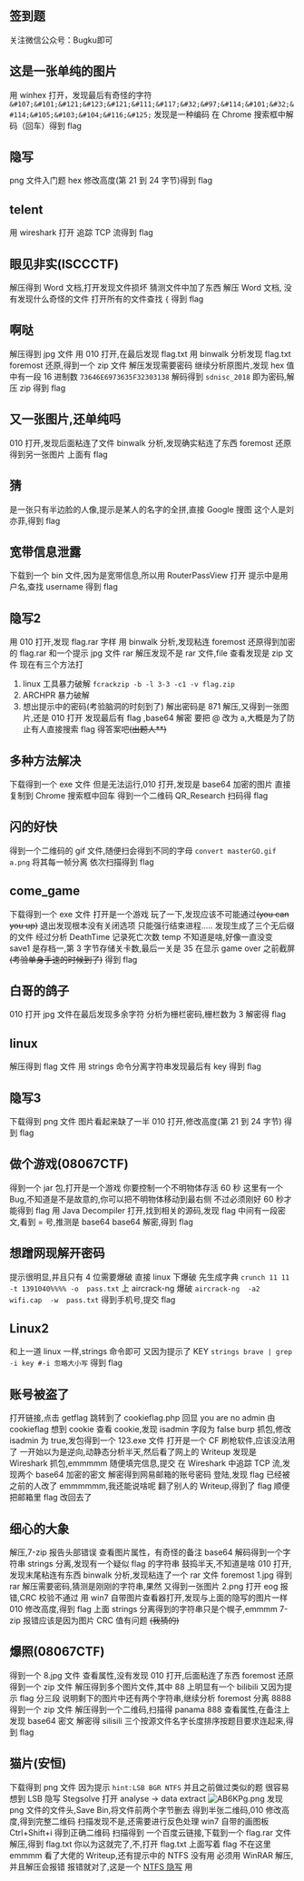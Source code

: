 ## 签到题
关注微信公众号：Bugku即可
## 这是一张单纯的图片
用 winhex 打开，发现最后有奇怪的字符
`&#107;&#101;&#121;&#123;&#121;&#111;&#117;&#32;&#97;&#114;&#101;&#32;&#114;&#105;&#103;&#104;&#116;&#125;`
发现是一种编码
在 Chrome 搜索框中解码（回车）得到 flag
## 隐写
png 文件入门题
hex 修改高度(第 21 到 24 字节)得到 flag
## telent
用 wireshark 打开
追踪 TCP 流得到 flag
## 眼见非实(ISCCCTF)
解压得到 Word 文档,打开发现文件损坏
猜测文件中加了东西
解压 Word 文档, 没有发现什么奇怪的文件
打开所有的文件查找 `{` 得到 flag
## 啊哒
解压得到 jpg 文件
用 010 打开,在最后发现 flag.txt
用 binwalk 分析发现 flag.txt
foremost 还原,得到一个 zip 文件
解压发现需要密码
继续分析原图片,发现 hex 值中有一段 16 进制数 `73646E6973635F32303138` 解码得到 `sdnisc_2018` 
即为密码,解压 zip 得到 flag
## 又一张图片,还单纯吗
010 打开,发现后面粘连了文件
binwalk 分析,发现确实粘连了东西
foremost 还原得到另一张图片
上面有 flag
## 猜
是一张只有半边脸的人像,提示是某人的名字的全拼,直接 Google 搜图
这个人是刘亦菲,得到 flag
## 宽带信息泄露
下载到一个 bin 文件,因为是宽带信息,所以用 RouterPassView 打开
提示中是用户名,查找 username 得到 flag 
## 隐写2
用 010 打开,发现 flag.rar 字样
用 binwalk 分析,发现粘连
foremost 还原得到加密的 flag.rar 和一个提示 jpg 文件
rar 解压发现不是 rar 文件,file 查看发现是 zip 文件
现在有三个方法打

1. linux 工具暴力破解  `fcrackzip -b -l 3-3 -c1 -v flag.zip` 
2. ARCHPR 暴力破解
3. 想出提示中的密码(考验脑洞的时刻到了)
解出密码是 871
解压,又得到一张图片,还是 010 打开
发现最后有 flag ,base64 解密
要把 @ 改为 a,大概是为了防止有人直接搜索 flag 得答案吧~~(出题人**)~~
## 多种方法解决
下载得到一个 exe 文件
但是无法运行,010 打开,发现是 base64 加密的图片
直接复制到 Chrome 搜索框中回车
得到一个二维码
QR_Research 扫码得 flag
## 闪的好快
得到一个二维码的 gif 文件,随便扫会得到不同的字母
`convert masterGO.gif a.png` 将其每一帧分离
依次扫描得到 flag 
## come_game
下载得到一个 exe 文件
打开是一个游戏
玩了一下,发现应该不可能通过~~(you can you up)~~
退出发现根本没有关闭选项
只能强行结束进程.....
发现生成了三个无后缀的文件
经过分析 
DeathTime 记录死亡次数
temp 不知道是啥,好像一直没变
save1 是存档一,第 3 字节存储关卡数,最后一关是 35 
 在显示 game over 之前截屏~~(考验单身手速的时候到了)~~
 得到 flag
## 白哥的鸽子
010 打开 jpg 文件在最后发现多余字符
分析为栅栏密码,栅栏数为 3
解密得 flag
## linux
解压得到 flag 文件
用 strings 命令分离字符串发现最后有 key
得到 flag
## 隐写3
下载得到 png 文件
图片看起来缺了一半
010 打开,修改高度(第 21 到 24 字节)
得到 flag
## 做个游戏(08067CTF)
得到一个 jar 包,打开是一个游戏
你要控制一个不明物体存活 60 秒
这里有一个 Bug,不知道是不是故意的,你可以把不明物体移动到最右侧
不过必须刚好 60 秒才能得到 flag
用 Java Decompiler 打开,找到相关的源码,发现 flag
中间有一段密文,看到 = 号,推测是 base64 
base64 解密,得到 flag
## 想蹭网现解开密码
提示很明显,并且只有 4 位需要爆破
直接 linux 下爆破
先生成字典
`crunch 11 11 -t 1391040%%%% -o  pass.txt`
上 aircrack-ng 爆破
`aircrack-ng  -a2  wifi.cap  -w  pass.txt`
得到手机号,提交 flag
## Linux2
和上一道 linux 一样,strings 命令即可
又因为提示了 KEY
`strings brave | grep -i key #-i 忽略大小写`
得到 flag
## 账号被盗了
打开链接,点击 getflag 跳转到了 cookieflag.php 回显 you are no admin
由 cookieflag 想到 cookie
查看 cookie,发现 isadmin 字段为 false 
burp 抓包,修改 isadmin 为 true,发包得到一个 123.exe 文件
打开是一个 CF 刷枪软件,应该没法用了
一开始以为是逆向,动静态分析半天,然后看了网上的 Writeup
发现是 Wireshark 抓包,emmmmm
随便填完信息,提交
在 Wireshark 中追踪 TCP 流,发现两个 base64 加密的密文
解密得到网易邮箱的账号密码
登陆,发现 flag 已经被之前的人改了
emmmmmm,我还能说啥呢
翻了别人的 Writeup,得到了 flag
顺便把邮箱里 flag 改回去了
## 细心的大象
解压,7-zip 报告头部错误
查看图片属性，有奇怪的备注
base64 解码得到一个字符串
strings 分离,发现有一个疑似 flag 的字符串
鼓捣半天,不知道是啥
010 打开,发现末尾粘连有东西
binwalk 分析,发现粘连了一个 rar 文件
foremost 1.jpg 得到 rar 
解压需要密码,猜测是刚刚的字符串,果然
又得到一张图片 2.png
打开 eog 报错,CRC 校验不通过
用 win7 自带图片查看器打开,发现与上面的隐写的图片一样
010 修改高度,得到 flag
上面 strings 分离得到的字符串只是个幌子,emmmm
7-zip 报错应该是因为图片 CRC 值有问题 ~~(我猜的)~~
## 爆照(08067CTF)
得到一个 8.jpg 文件
查看属性,没有发现
010 打开,后面粘连了东西
foremost 还原得到一个 zip 文件
解压得到多个图片文件,其中 88 上明显有一个 bilibili
又因为提示 flag 分三段
说明剩下的图片中还有两个字符串,继续分析
foremost 分离 8888 得到一个 zip 文件
解压得到一个二维码,扫描得 panama
888 查看属性,在备注上发现 base64 密文
解密得 silisili
三个按源文件名字长度排序按题目要求连起来,得到 flag
## 猫片(安恒)
下载得到 png 文件
因为提示 `hint:LSB BGR NTFS` 并且之前做过类似的题
很容易想到 LSB 隐写
Stegsolve 打开 analyse -> data extract
![AB6KPg.png](https://s2.ax1x.com/2019/03/30/AB6KPg.png)
发现 png 文件的文件头,Save Bin,将文件前两个字节删去
得到半张二维码,010 修改高度,得到完整二维码
扫描发现不是,还需要进行反色处理
win7 自带的画图板 Ctrl+Shift+i 得到正确二维码
扫描得到 一个百度云链接,下载到一个 flag.rar 文件
解压,得到 flag.txt
你以为这就完了,不,打开 flag.txt 上面写着 flag 不在这里
emmmm
看了大佬的 Writeup,还有提示中的 NTFS 没有用
必须用 WinRAR 解压,并且解压会报错
报错就对了,这是一个 [NTFS 隐写]([https://www.qingsword.com/qing/812.html](https://www.qingsword.com/qing/812.html))
用
<!--stackedit_data:
eyJoaXN0b3J5IjpbLTE2OTUxNzU1MDMsMzM3MDg2NDAxLDIwNj
QzODY4MjEsMTkyOTIxMTgyMSwxMDEwMDQ2Mzg0LDE3MzIzMjEy
MTcsNDk3MzcwNjUzLDEzNTE3NDIwODAsMjEzNTY0MjQ3NSwxNz
IzNjU0Mjg3LC0xMDQ0ODgxNzM2LC0xNDc2OTk0NTcyLC0yMDA5
NjE1NjU3LDk5MDgxNTcxMCwtMTMxMzk3OTQxNCw5NzYzNjAyLD
gzMjk5MjQ3MywtMzEyNzg2ODMwLC0xNTc1MTI2MDA1LDExODEw
NzgyMDhdfQ==
-->
